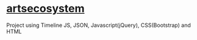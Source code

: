 # [artsecosystem](https://library.seattleu.edu/artsecosystem)
Project using Timeline JS, JSON, Javascript(jQuery), CSS(Bootstrap) and HTML


